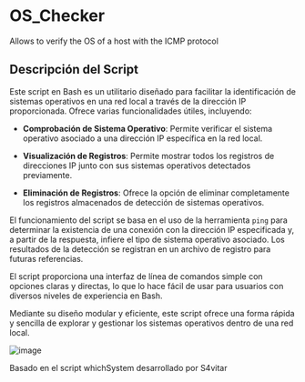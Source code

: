 # OS_Checker
Allows to verify the OS of a host with the ICMP protocol
## Descripción del Script

Este script en Bash es un utilitario diseñado para facilitar la identificación de sistemas operativos en una red local a través de la dirección IP proporcionada. Ofrece varias funcionalidades útiles, incluyendo:

- **Comprobación de Sistema Operativo**: Permite verificar el sistema operativo asociado a una dirección IP específica en la red local.
  
- **Visualización de Registros**: Permite mostrar todos los registros de direcciones IP junto con sus sistemas operativos detectados previamente.

- **Eliminación de Registros**: Ofrece la opción de eliminar completamente los registros almacenados de detección de sistemas operativos.

El funcionamiento del script se basa en el uso de la herramienta `ping` para determinar la existencia de una conexión con la dirección IP especificada y, a partir de la respuesta, infiere el tipo de sistema operativo asociado. Los resultados de la detección se registran en un archivo de registro para futuras referencias.

El script proporciona una interfaz de línea de comandos simple con opciones claras y directas, lo que lo hace fácil de usar para usuarios con diversos niveles de experiencia en Bash.

Mediante su diseño modular y eficiente, este script ofrece una forma rápida y sencilla de explorar y gestionar los sistemas operativos dentro de una red local.

![image](https://github.com/S4njer/OS_Checker/assets/125299897/bd70c898-c593-4570-ac18-8bf21e215aaf)

Basado en el script whichSystem desarrollado por S4vitar
